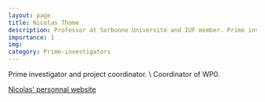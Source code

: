 ```yaml
---
layout: page
title: Nicolas Thome
description: Professor at Sorbonne Université and IUF member. Prime investigator and project coordinator. Coordinator of WP0.
importance: 1
img:
category: Prime-investigators
---
```


Prime investigator and project coordinator. \\
Coordinator of WP0.

<a href="https://thome.isir.upmc.fr/" target="_blank" title="Go to Nicolas' personnal website">Nicolas' personnal website</a>
